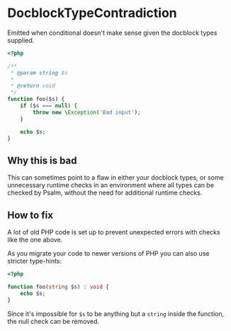# DocblockTypeContradiction

Emitted when conditional doesn't make sense given the docblock types supplied.

```php
<?php

/**
 * @param string $s
 *
 * @return void
 */
function foo($s) {
    if ($s === null) {
        throw new \Exception('Bad input');
    }

    echo $s;
}
```

## Why this is bad

This can sometimes point to a flaw in either your docblock types, or some unnecessary runtime checks in an environment where all types can be checked by Psalm, without the need for additional runtime checks.

## How to fix

A lot of old PHP code is set up to prevent unexpected errors with checks like the one above.

As you migrate your code to newer versions of PHP you can also use stricter type-hints:

```php
<?php

function foo(string $s) : void {
    echo $s;
}
```

Since it's impossible for `$s` to be anything but a `string` inside the function, the null check can be removed.
